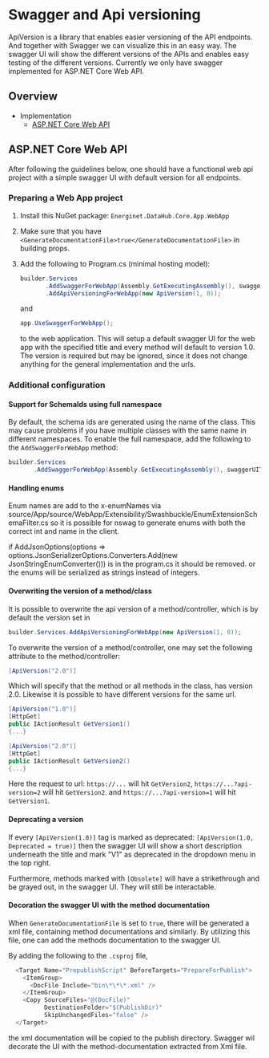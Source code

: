 ﻿# Swagger and Api versioning

ApiVersion is a library that enables easier versioning of the API endpoints.
And together with Swagger we can visualize this in an easy way.
The swagger UI will show the different versions of the APIs and enables easy testing of the different versions.
Currently we only have swagger implemented for ASP.NET Core Web API.

## Overview

- Implementation
    - [ASP.NET Core Web API](#aspnet-core-web-api)

## ASP.NET Core Web API

After following the guidelines below, one should have a functional web api project with a simple swagger UI with default version for all endpoints.

### Preparing a Web App project

1) Install this NuGet package: `Energinet.DataHub.Core.App.WebApp`

2) Make sure that you have `<GenerateDocumentationFile>true</GenerateDocumentationFile>` in building props.

3) Add the following to Program.cs (minimal hosting model):

    ```cs
    builder.Services
           .AddSwaggerForWebApp(Assembly.GetExecutingAssembly(), swaggerUITitle: $"{Title to dislay in swagger ui}")
           .AddApiVersioningForWebApp(new ApiVersion(1, 0));
    ```

    and

    ```cs
    app.UseSwaggerForWebApp();
    ```

    to the web application.
    This will setup a default swagger UI for the web app with the specified title and every method will default to version 1.0.
    The version is required but may be ignored, since it does not change anything for the general implementation and the urls.

### Additional configuration

#### Support for SchemaIds using full namespace
By default, the schema ids are generated using the name of the class. This may cause problems if you have multiple classes with the same name in different namespaces.
To enable the full namespace, add the following to the `AddSwaggerForWebApp` method:

```csharp
builder.Services
       .AddSwaggerForWebApp(Assembly.GetExecutingAssembly(), swaggerUITitle: $"{Title to dislay in swagger ui}", useFullNamespace: true);
```

#### Handling enums

Enum names are add to the x-enumNames via source/App/source/WebApp/Extensibility/Swashbuckle/EnumExtensionSchemaFilter.cs so it is possible
for nswag to generate enums with both the correct int and name in the client.

if AddJsonOptions(options => options.JsonSerializerOptions.Converters.Add(new JsonStringEnumConverter())) is in the program.cs it should be removed.
or the enums will be serialized as strings instead of integers.

#### Overwriting the version of a method/class

It is possible to overwrite the api version of a method/controller, which is by default the version set in

```csharp
builder.Services.AddApiVersioningForWebApp(new ApiVersion(1, 0));
```

To overwrite the version of a method/controller, one may set the following attribute to the method/controller:

```cs
[ApiVersion("2.0")]
```

Which will specify that the method or all methods in the class, has version 2.0.
Likewise it is possible to have different versions for the same url.

```cs
[ApiVersion("1.0")]
[HttpGet]
public IActionResult GetVersion1()
{...}

[ApiVersion("2.0")]
[HttpGet]
public IActionResult GetVersion2()
{...}
 ```

Here the request to url: `https://...` will hit `GetVersion2`, `https://...?api-version=2` will hit `GetVersion2`.
and `https://...?api-version=1` will hit `GetVersion1`.

#### Deprecating a version

If every `[ApiVersion(1.0)]` tag is marked as deprecated: `[ApiVersion(1.0, Deprecated = true)]` then the swagger UI will
show a short description underneath the title and mark "V1" as deprecated in the dropdown menu in the top right.

Furthermore, methods marked with `[Obsolete]` will have a strikethrough and be grayed out, in the swagger UI.
They will still be interactable.

#### Decoration the swagger UI with the method documentation

When `GenerateDocumentationFile` is set to `true`, there will be generated a xml file,
containing method documentations and similarly.
By utilizing this file, one can add the methods documentation to the swagger UI.

By adding the following to the `.csproj` file,

```csharp
  <Target Name="PrepublishScript" BeforeTargets="PrepareForPublish">
    <ItemGroup>
      <DocFile Include="bin\*\*\*.xml" />
    </ItemGroup>
    <Copy SourceFiles="@(DocFile)"
          DestinationFolder="$(PublishDir)"
          SkipUnchangedFiles="false" />
  </Target>
```

the xml documentation will be copied to the
publish directory. Swagger wil decorate the UI with the method-documentation extracted from Xml file.
